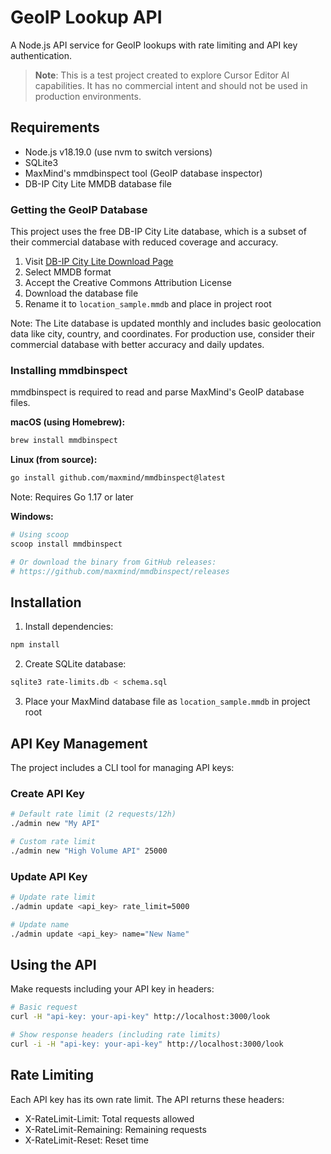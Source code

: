# GeoIP Lookup API

A Node.js API service for GeoIP lookups with rate limiting and API key authentication.

> **Note**: This is a test project created to explore Cursor Editor AI capabilities. It has no commercial intent and should not be used in production environments.

## Requirements

- Node.js v18.19.0 (use nvm to switch versions)
- SQLite3
- MaxMind's mmdbinspect tool (GeoIP database inspector)
- DB-IP City Lite MMDB database file

### Getting the GeoIP Database

This project uses the free DB-IP City Lite database, which is a subset of their commercial database with reduced coverage and accuracy.

1. Visit [DB-IP City Lite Download Page](https://db-ip.com/db/download/ip-to-city-lite)
2. Select MMDB format
3. Accept the Creative Commons Attribution License
4. Download the database file
5. Rename it to `location_sample.mmdb` and place in project root

Note: The Lite database is updated monthly and includes basic geolocation data like city, country, and coordinates. For production use, consider their commercial database with better accuracy and daily updates.

### Installing mmdbinspect

mmdbinspect is required to read and parse MaxMind's GeoIP database files.

**macOS (using Homebrew):**

```bash
brew install mmdbinspect
```

**Linux (from source):**

```bash
go install github.com/maxmind/mmdbinspect@latest
```

Note: Requires Go 1.17 or later

**Windows:**

```bash
# Using scoop
scoop install mmdbinspect

# Or download the binary from GitHub releases:
# https://github.com/maxmind/mmdbinspect/releases
```

## Installation

1. Install dependencies:

```bash
npm install
```

2. Create SQLite database:

```bash
sqlite3 rate-limits.db < schema.sql
```

3. Place your MaxMind database file as `location_sample.mmdb` in project root

## API Key Management

The project includes a CLI tool for managing API keys:

### Create API Key

```bash
# Default rate limit (2 requests/12h)
./admin new "My API"

# Custom rate limit
./admin new "High Volume API" 25000
```

### Update API Key

```bash
# Update rate limit
./admin update <api_key> rate_limit=5000

# Update name
./admin update <api_key> name="New Name"
```

## Using the API

Make requests including your API key in headers:

```bash
# Basic request
curl -H "api-key: your-api-key" http://localhost:3000/look

# Show response headers (including rate limits)
curl -i -H "api-key: your-api-key" http://localhost:3000/look
```

## Rate Limiting

Each API key has its own rate limit. The API returns these headers:

- X-RateLimit-Limit: Total requests allowed
- X-RateLimit-Remaining: Remaining requests
- X-RateLimit-Reset: Reset time
